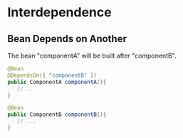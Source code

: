 # Interdependence

## Bean Depends on Another

The bean "componentA" will be built after "componentB".

```java
@Bean
@DependsOn({ "componentB" })
public ComponentA componentA(){
   // ...
}

@Bean
public ComponentB componentB(){
   // ...
}
```

